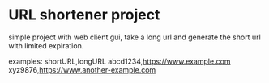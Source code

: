 # URL shortener project

simple project with web client gui, take a long url and generate the short url with limited expiration.

examples:
shortURL,longURL
abcd1234,https://www.example.com
xyz9876,https://www.another-example.com
